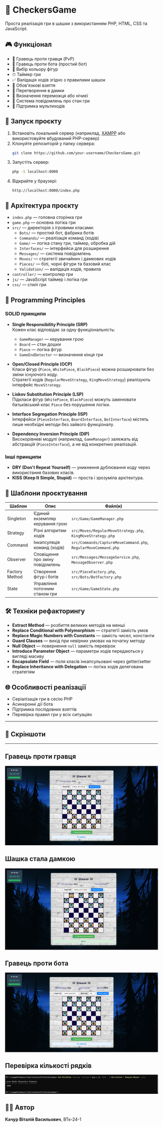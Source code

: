 # 🧩 CheckersGame

Проста реалізація гри в шашки з використанням PHP, HTML, CSS та JavaScript.

## 🎮 Функціонал

- 👤 Гравець проти гравця (PvP)
- 🤖 Гравець проти бота (простий бот)
- 🎨 Вибір кольору фігур
- ⏱ Таймер гри
- ✅ Валідація ходів згідно з правилами шашок
- 📌 Обов'язкові взяття
- 👑 Перетворення в дамки
- 🏁 Визначення переможця або нічиєї
- 🔔 Система повідомлень про стан гри
- 🔁 Підтримка мультиходів

## 🚀 Запуск проєкту

1. Встановіть локальний сервер (наприклад, [XAMPP](https://www.apachefriends.org/) або використовуйте вбудований PHP-сервер)
2. Клонуйте репозиторій у папку сервера:
   ```bash
   git clone https://github.com/your-username/CheckersGame.git
   ```
3. Запустіть сервер:
   ```bash
   php -S localhost:8000
   ```
4. Відкрийте у браузері:
   ```
   http://localhost:8000/index.php
   ```

## 📁 Архітектура проєкту

- `index.php` — головна сторінка гри
- `game.php` — основна логіка гри
- `src/` — директорія з ігровими класами:
  - `Bots/` — простий бот, фабрика ботів
  - `Commands/` — реалізація команд (ходів)
  - `Game/` — логіка стану гри, таймер, обробка дій
  - `Interfaces/` — інтерфейси для розширення
  - `Messages/` — система повідомлень
  - `Moves/` — стратегії звичайних і дамкових ходів
  - `Pieces/` — білі, чорні фігури та базовий клас
  - `Validation/` — валідація ходів, правила
- `controller/` — контролер гри
- `js/` — JavaScript таймер і логіка гри
- `css/` — стилі гри

## 🧠 Programming Principles

### SOLID принципи

- **Single Responsibility Principle (SRP)**  
  Кожен клас відповідає за одну функціональність:
  - `GameManager` — керування грою
  - `Board` — стан дошки
  - `Piece` — логіка фігур
  - `GameEndDetector` — визначення кінця гри

- **Open/Closed Principle (OCP)**  
  Класи фігур (`Piece`, `WhitePiece`, `BlackPiece`) можна розширювати без зміни існуючого коду.  
  Стратегії ходів (`RegularMoveStrategy`, `KingMoveStrategy`) реалізують інтерфейс `MoveStrategy`.

- **Liskov Substitution Principle (LSP)**  
  Підкласи фігур (`WhitePiece`, `BlackPiece`) можуть замінювати батьківський клас `Piece` без порушення логіки.

- **Interface Segregation Principle (ISP)**  
  Інтерфейси (`PieceInterface`, `BoardInterface`, `BotInterface`) містять лише необхідні методи без зайвого функціоналу.

- **Dependency Inversion Principle (DIP)**  
  Високорівневі модулі (наприклад, `GameManager`) залежать від абстракцій (`PieceInterface`), а не від конкретних реалізацій.

### Інші принципи

- **DRY (Don't Repeat Yourself)** — уникнення дублювання коду через використання базових класів.
- **KISS (Keep It Simple, Stupid)** — проста і зрозуміла архітектура.

## 🧩 Шаблони проєктування

| Шаблон         | Опис                                                          | Файл(и)                                                      |
|----------------|---------------------------------------------------------------|---------------------------------------------------------------|
| Singleton      | Єдиний екземпляр керування грою                               | `src/Game/GameManager.php`                                   |
| Strategy       | Різні алгоритми ходів                                         | `src/Moves/RegularMoveStrategy.php`, `KingMoveStrategy.php`  |
| Command        | Інкапсуляція команд (ходів)                                   | `src/Commands/CaptureMoveCommand.php`, `RegularMoveCommand.php` |
| Observer       | Сповіщення про зміну повідомлень                              | `src/Messages/MessageService.php`, `MessageObserver.php`     |
| Factory Method | Створення фігур і ботів                                       | `src/PieceFactory.php`, `src/Bots/BotFactory.php`            |
| State          | Управління поточним станом гри                                | `src/Game/GameState.php`                                     |

## 🛠 Техніки рефакторингу

- **Extract Method** — розбиття великих методів на менші
- **Replace Conditional with Polymorphism** — стратегії замість умов
- **Replace Magic Numbers with Constants** — замість чисел, константи
- **Guard Clauses** — вихід при невірних умовах на початку методу
- **Null Object** — повернення `null` замість перевірок
- **Introduce Parameter Object** — параметри ходів передаються у вигляді масиву
- **Encapsulate Field** — поля класів інкапсульовані через getter/setter
- **Replace Inheritance with Delegation** — логіка ходів делегована стратегіям

## 🌐 Особливості реалізації

- Серіалізація гри в сесію PHP
- Асинхронні дії бота 
- Підтримка послідовних взяттів
- Перевірка правил гри у всіх ситуаціях

---

## 📱 Скріншоти

---

## Гравець проти гравця

![фото1](assets/1.png)

## Шашка стала дамкою

![фото2](assets/2.png)

## Гравець проти бота

![фото3](assets/3.png)

## Перевірка кількості рядків

![фото4](assets/4.png)

## 🧑‍💻 Автор

**Качур Віталій Васильович**, ВТк-24-1